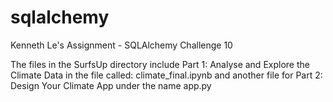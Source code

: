 # sqlalchemy
Kenneth Le's Assignment - SQLAlchemy Challenge 10

The files in the SurfsUp directory include Part 1: Analyse and Explore the Climate Data in the file called: climate_final.ipynb and another file for Part 2: Design Your Climate App under the name app.py
